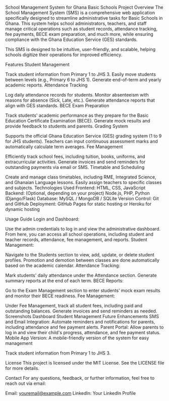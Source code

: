 School Management System for Ghana Basic Schools
Project Overview
The School Management System (SMS) is a comprehensive web application specifically designed to streamline administrative tasks for Basic Schools in Ghana. This system helps school administrators, teachers, and staff manage critical operations such as student records, attendance tracking, fee payments, BECE exam preparation, and much more, while ensuring compliance with the Ghana Education Service (GES) standards.

This SMS is designed to be intuitive, user-friendly, and scalable, helping schools digitize their operations for improved efficiency.

Features
Student Management

Track student information from Primary 1 to JHS 3.
Easily move students between levels (e.g., Primary 6 to JHS 1).
Generate end-of-term and yearly academic reports.
Attendance Tracking

Log daily attendance records for students.
Monitor absenteeism with reasons for absence (Sick, Late, etc.).
Generate attendance reports that align with GES standards.
BECE Exam Preparation

Track students' academic performance as they prepare for the Basic Education Certificate Examination (BECE).
Generate mock results and provide feedback to students and parents.
Grading System

Supports the official Ghana Education Service (GES) grading system (1 to 9 for JHS students).
Teachers can input continuous assessment marks and automatically calculate term averages.
Fee Management

Efficiently track school fees, including tuition, books, uniforms, and extracurricular activities.
Generate invoices and send reminders for outstanding payments via email or SMS.
Timetable and Scheduling

Create and manage class timetables, including RME, Integrated Science, and Ghanaian Language lessons.
Easily assign teachers to specific classes and subjects.
Technologies Used
Frontend: HTML, CSS, JavaScript
Backend: (Optional, depending on your project) Node.js, PHP, Python (Django/Flask)
Database: MySQL / MongoDB / SQLite
Version Control: Git and GitHub
Deployment: GitHub Pages for static hosting or Heroku for dynamic hosting

Usage Guide
Login and Dashboard:

Use the admin credentials to log in and view the administrative dashboard. From here, you can access all school operations, including student and teacher records, attendance, fee management, and reports.
Student Management:

Navigate to the Students section to view, add, update, or delete student profiles.
Promotion and demotion between classes are done automatically based on the academic calendar.
Attendance Tracking:

Mark students' daily attendance under the Attendance section. Generate summary reports at the end of each term.
BECE Reports:

Go to the Exam Management section to enter students’ mock exam results and monitor their BECE readiness.
Fee Management:

Under Fee Management, track all student fees, including paid and outstanding balances. Generate invoices and send reminders as needed.
Screenshots
Dashboard	Student Management
Future Enhancements
SMS and Email Integration: Automate reminders and notifications for parents, including attendance and fee payment alerts.
Parent Portal: Allow parents to log in and view their child's progress, attendance, and fee payment status.
Mobile App Version: A mobile-friendly version of the system for easy management

Track student information from Primary 1 to JHS 3.

License
This project is licensed under the MIT License. See the LICENSE file for more details.

Contact
For any questions, feedback, or further information, feel free to reach out via email:

Email: youremail@example.com
LinkedIn: Your LinkedIn Profile
